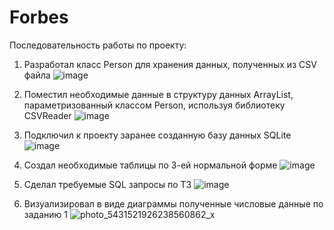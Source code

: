 # Forbes

Последовательность работы по проекту:
1) Разработал класс Person для хранения данных, полученных из CSV файла
   ![image](https://github.com/user-attachments/assets/29cc6450-bc6f-44be-9a88-bad02c8e0bff)

2) Поместил необходимые данные в структуру данных ArrayList, параметризованный классом Person, используя библиотеку CSVReader
   ![image](https://github.com/user-attachments/assets/dacd91f4-ea7f-49a2-8363-89892c915b49)

3) Подключил к проекту заранее созданную базу данных SQLite
 ![image](https://github.com/user-attachments/assets/0b3c0105-cb39-4f81-8846-de0a45fddc46)

4) Создал необходимые таблицы по 3-ей нормальной форме
 ![image](https://github.com/user-attachments/assets/c0347f40-6d1c-4a3a-b404-32847257c4fc)

5) Сделал требуемые SQL запросы по ТЗ
 ![image](https://github.com/user-attachments/assets/1e8c7572-3509-42b0-9efc-f0d6d275b6cb)

6) Визуализировал в виде диаграммы полученные числовые данные по заданию 1
    ![photo_5431521926238560862_x](https://github.com/user-attachments/assets/7542d1ab-8118-4562-bb68-cbaec89ee65d)


   
